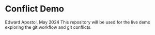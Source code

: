 # Conflict Demo

Edward Apostol, May 2024
This repository will be used for the live demo exploring the git workflow and git conflicts.
